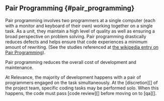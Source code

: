 ## Pair Programming {#pair_programming}

Pair programming involves two programmers at a single computer
(each with a monitor and keyboard of their own) working together on a single task.
As a unit, they maintain a high level of quality as well as ensuring a broad perspective on problem solving.
Pair programming drastically reduces defects and helps ensure that code experiences a minimum amount of rewriting.
(See the studies referenced at [the wikipedia entry on Pair Programming](http://en.wikipedia.org/wiki/Pair_Programming#Scientific_studies)).

Pair programming reduces the overall cost of development and maintenance.

At Relevance, the majority of development happens with a pair of programmers engaged on the task simultaneously.
At the [discretion][] of the project team, specific coding tasks may be performed solo.
When this happens, the code must pass [code review][] before moving on to [qa][].
